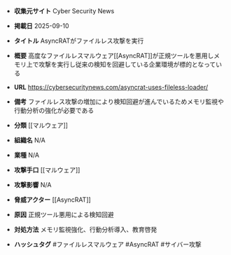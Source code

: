 - **収集元サイト**
Cyber Security News

- **掲載日**
2025-09-10

- **タイトル**
AsyncRATがファイルレス攻撃を実行

- **概要**
高度なファイルレスマルウェア[[AsyncRAT]]が正規ツールを悪用しメモリ上で攻撃を実行し従来の検知を回避している企業環境が標的となっている

- **URL**
https://cybersecuritynews.com/asyncrat-uses-fileless-loader/

- **備考**
ファイルレス攻撃の増加により検知回避が進んでいるためメモリ監視や行動分析の強化が必要である

- **分類**
[[マルウェア]]

- **組織名**
N/A

- **業種**
N/A

- **攻撃手口**
[[マルウェア]]

- **攻撃影響**
N/A

- **脅威アクター**
[[AsyncRAT]]

- **原因**
正規ツール悪用による検知回避

- **対処方法**
メモリ監視強化、行動分析導入、教育啓発

- **ハッシュタグ**
#ファイルレスマルウェア #AsyncRAT #サイバー攻撃
